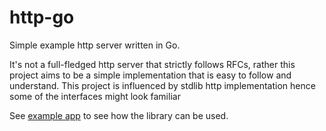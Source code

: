 # http-go

Simple example http server written in Go.

It's not a full-fledged http server that strictly follows RFCs, rather this project aims to be a simple implementation that is easy to follow and understand.
This project is influenced by stdlib http implementation hence some of the interfaces might look familiar 

See [example app](example/main.go) to see how the library can be used.
